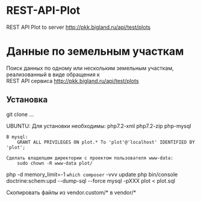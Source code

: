 # REST-API-Plot
REST API Plot to server http://pkk.bigland.ru/api/test/plots

# Данные по земельным участкам
Поиск данных по одному или нескольким земельным участкам, реализованный в виде обращения к  
REST API сервиса http://pkk.bigland.ru/api/test/plots

## Установка
git clone ...

UBUNTU:
    Для установки необходимы:
        php7.2-xml php7.2-zip php-mysql

    В mysql:
        GRANT ALL PRIVILEGES ON plot.* To 'plot'@'localhost' IDENTIFIED BY 'plot';

    Сделать владелцем директории с проектом пользователя www-data:
        sudo chown -R www-data plot/

php -d memory_limit=-1 `which composer` -vvv update
php bin/console doctrine:schem:upd --dump-sql --force
mysql -pXXX plot < plot.sql

Скопировать файлы из vendor.custom/* в vendor/*
